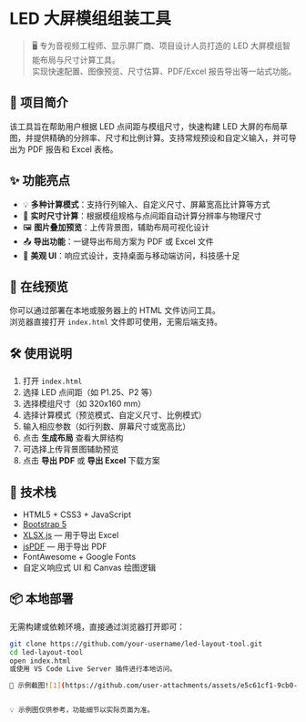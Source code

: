 # LED 大屏模组组装工具

> 🖥️ 专为音视频工程师、显示屏厂商、项目设计人员打造的 LED 大屏模组智能布局与尺寸计算工具。  
> 实现快速配置、图像预览、尺寸估算、PDF/Excel 报告导出等一站式功能。

## 📌 项目简介

该工具旨在帮助用户根据 LED 点间距与模组尺寸，快速构建 LED 大屏的布局草图，并提供精确的分辨率、尺寸和比例计算。支持常规预设和自定义输入，并可导出为 PDF 报告和 Excel 表格。

## ✨ 功能亮点

- 💡 **多种计算模式**：支持行列输入、自定义尺寸、屏幕宽高比计算等方式
- 📐 **实时尺寸计算**：根据模组规格与点间距自动计算分辨率与物理尺寸
- 🖼️ **图片叠加预览**：上传背景图，辅助布局可视化设计
- 📤 **导出功能**：一键导出布局方案为 PDF 或 Excel 文件
- 🎨 **美观 UI**：响应式设计，支持桌面与移动端访问，科技感十足

## 🚀 在线预览

你可以通过部署在本地或服务器上的 HTML 文件访问工具。  
浏览器直接打开 `index.html` 文件即可使用，无需后端支持。

## 🛠️ 使用说明

1. 打开 `index.html`
2. 选择 LED 点间距（如 P1.25、P2 等）
3. 选择模组尺寸（如 320x160 mm）
4. 选择计算模式（预览模式、自定义尺寸、比例模式）
5. 输入相应参数（如行列数、屏幕尺寸或宽高比）
6. 点击 **生成布局** 查看大屏结构
7. 可选择上传背景图辅助预览
8. 点击 **导出 PDF** 或 **导出 Excel** 下载方案

## 🧱 技术栈

- HTML5 + CSS3 + JavaScript
- [Bootstrap 5](https://getbootstrap.com/)
- [XLSX.js](https://github.com/SheetJS/sheetjs) — 用于导出 Excel
- [jsPDF](https://github.com/parallax/jsPDF) — 用于导出 PDF
- FontAwesome + Google Fonts
- 自定义响应式 UI 和 Canvas 绘图逻辑

## 📦 本地部署

无需构建或依赖环境，直接通过浏览器打开即可：

```bash
git clone https://github.com/your-username/led-layout-tool.git
cd led-layout-tool
open index.html
或使用 VS Code Live Server 插件进行本地访问。

📄 示例截图![1](https://github.com/user-attachments/assets/e5c61cf1-9cb0-4984-883c-f408b3883d85)


💡 示例图仅供参考，功能细节以实际页面为准。
